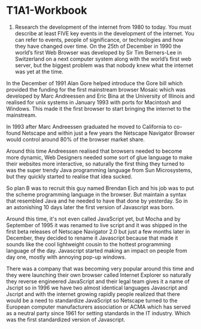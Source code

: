 # T1A1-Workbook
1. Research the development of the internet from 1980 to today. You must describe at least FIVE key events in the development of the internet. You can refer to events, people of significance, or technologies and how they have changed over time.
On the 25th of December in 1990 the world’s first Web Browser was developed by Sir Tim Berners-Lee in Switzerland on a next computer system along with the world’s first web server, but the biggest problem was that nobody knew what the internet was yet at the time. 

In the December of 1991 Alan Gore helped introduce the Gore bill which provided the funding for the first mainstream browser Mosaic which was developed by Marc Andreessen and Eric Bina at the University of Illinois and realised for unix systems in January 1993 with ports for Macintosh and Windows. This made it the first browser to start bringing the internet to the mainstream.

In 1993 after Marc Andreessen graduated he moved to California to co-found Netscape and within just a few years the Netscape Navigator Browser would control around 80% of the browser market share.

Around this time Andreessen realised that browsers needed to become more dynamic, Web Designers needed some sort of glue language to make their websites more interactive, so naturally the first thing they turned to was the super trendy Java programming language from Sun Microsystems, but they quickly started to realise that idea sucked.

So plan B was to recruit this guy named Brendan Eich and his job was to put the scheme programming language in the browser. But maintain a syntax that resembled Java and he needed to have that done by yesterday. So in an astonishing 10 days later the first version of Javascript was born. 

Around this time, it's not even called JavaScript yet, but Mocha and by September of 1995 it was renamed to live script and it was shipped in the first beta releases of Netscape Navigator 2.0 but just a few months later in December, they decided to rename it Javascript because that made it sounds like the cool lightweight cousin to the hottest programming language of the day. Javascript started making an impact on people from day one,  mostly with annoying pop-up windows. 

There was a company that was becoming very popular around this time and they were launching their own browser called Internet Explorer so naturally they reverse engineered JavaScript and their legal team gives it a name of Jscript so in 1996 we have two almost identical languages Javascript and Jscript and with the internet growing rapidly people realized that there would be a need to standardize JavaScript so Netscape turned to the European computer manufacturers association or ACMA which has served as a neutral party since 1961 for setting standards in the IT industry. Which was the first standardized version of Javascript.
